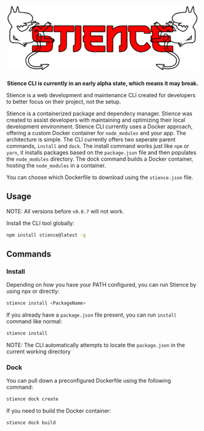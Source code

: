 <h1 align="center">
    <img src="https://raw.githubusercontent.com/azazelm3dj3d/stience/main/.github/assets/stience_logo.png" />
</h1>

<p align="center">
    <b>Stience CLI is currently in an early alpha state, which means it may break.</b>
</p>

Stience is a web development and maintenance CLI created for developers to better focus on their project, not the setup.

Stience is a containerized package and dependecy manager. Stience was created to assist developers with maintaining and optimizing their local development environment. Stience CLI currently uses a Docker approach, offering a custom Docker container for `node_modules` and your app. The architecture is simple. The CLI currently offers two seperate parent commands, `install` and `dock`. The install command works just like `npm` or `yarn`, it installs packages based on the `package.json` file and then populates the `node_modules` directory. The dock command builds a Docker container, hosting the `node_modules` in a container.

You can choose which Dockerfile to download using the `stience.json` file.

## Usage

NOTE: All versions before `v0.0.7` will not work.

Install the CLI tool globally:

```bash
npm install stience@latest -g
```

## Commands

### Install

Depending on how you have your PATH configured, you can run Stience by using npx or directly:

```bash
stience install <PackageName>
```

If you already have a `package.json` file present, you can run `install` command like normal:

```bash
stience install
```

NOTE: The CLI automatically attempts to locate the `package.json` in the current working directory

### Dock

You can pull down a preconfigured Dockerfile using the following command:

```bash
stience dock create
```

If you need to build the Docker container:

```bash
stience dock build
```

